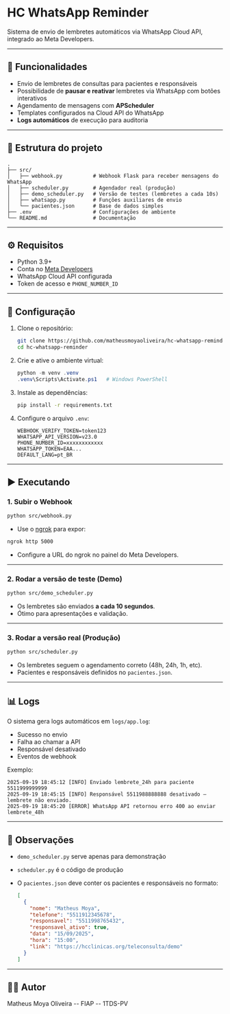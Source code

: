 # HC WhatsApp Reminder

Sistema de envio de lembretes automáticos via WhatsApp Cloud API,
integrado ao Meta Developers.

------------------------------------------------------------------------

## 🚀 Funcionalidades

-   Envio de lembretes de consultas para pacientes e responsáveis
-   Possibilidade de **pausar e reativar** lembretes via WhatsApp com
    botões interativos
-   Agendamento de mensagens com **APScheduler**
-   Templates configurados na Cloud API do WhatsApp
-   **Logs automáticos** de execução para auditoria

------------------------------------------------------------------------

## 📂 Estrutura do projeto

    .
    ├── src/
    │   ├── webhook.py          # Webhook Flask para receber mensagens do WhatsApp
    │   ├── scheduler.py        # Agendador real (produção)
    │   ├── demo_scheduler.py   # Versão de testes (lembretes a cada 10s)
    │   ├── whatsapp.py         # Funções auxiliares de envio
    │   └── pacientes.json      # Base de dados simples
    ├── .env                    # Configurações de ambiente
    └── README.md               # Documentação

------------------------------------------------------------------------

## ⚙️ Requisitos

-   Python 3.9+
-   Conta no [Meta Developers](https://developers.facebook.com/)
-   WhatsApp Cloud API configurada
-   Token de acesso e `PHONE_NUMBER_ID`

------------------------------------------------------------------------

## 🔧 Configuração

1.  Clone o repositório:

    ``` bash
    git clone https://github.com/matheusmoyaoliveira/hc-whatsapp-reminder.git
    cd hc-whatsapp-reminder
    ```

2.  Crie e ative o ambiente virtual:

    ``` powershell
    python -m venv .venv
    .venv\Scripts\Activate.ps1   # Windows PowerShell
    ```

3.  Instale as dependências:

    ``` bash
    pip install -r requirements.txt
    ```

4.  Configure o arquivo `.env`:

    ``` env
    WEBHOOK_VERIFY_TOKEN=token123
    WHATSAPP_API_VERSION=v23.0
    PHONE_NUMBER_ID=xxxxxxxxxxxx
    WHATSAPP_TOKEN=EAA...
    DEFAULT_LANG=pt_BR
    ```

------------------------------------------------------------------------

## ▶️ Executando

### 1. Subir o Webhook

``` bash
python src/webhook.py
```

-   Use o [ngrok](https://ngrok.com/) para expor:

``` bash
ngrok http 5000
```

-   Configure a URL do ngrok no painel do Meta Developers.

------------------------------------------------------------------------

### 2. Rodar a versão de teste (Demo)

``` bash
python src/demo_scheduler.py
```

-   Os lembretes são enviados **a cada 10 segundos**.
-   Ótimo para apresentações e validação.

------------------------------------------------------------------------

### 3. Rodar a versão real (Produção)

``` bash
python src/scheduler.py
```

-   Os lembretes seguem o agendamento correto (48h, 24h, 1h, etc).
-   Pacientes e responsáveis definidos no `pacientes.json`.

------------------------------------------------------------------------

## 📊 Logs

O sistema gera logs automáticos em `logs/app.log`:

-   Sucesso no envio
-   Falha ao chamar a API
-   Responsável desativado
-   Eventos de webhook

Exemplo:

    2025-09-19 18:45:12 [INFO] Enviado lembrete_24h para paciente 5511999999999
    2025-09-19 18:45:15 [INFO] Responsável 5511988888888 desativado — lembrete não enviado.
    2025-09-19 18:45:20 [ERROR] WhatsApp API retornou erro 400 ao enviar lembrete_48h

------------------------------------------------------------------------

## 📌 Observações

-   `demo_scheduler.py` serve apenas para demonstração

-   `scheduler.py` é o código de produção

-   O `pacientes.json` deve conter os pacientes e responsáveis no
    formato:

    ``` json
    [
      {
        "nome": "Matheus Moya",
        "telefone": "5511912345678",
        "responsavel": "5511998765432",
        "responsavel_ativo": true,
        "data": "15/09/2025",
        "hora": "15:00",
        "link": "https://hcclinicas.org/teleconsulta/demo"
      }
    ]
    ```

------------------------------------------------------------------------

## 👨‍💻 Autor

Matheus Moya Oliveira -- FIAP -- 1TDS-PV
